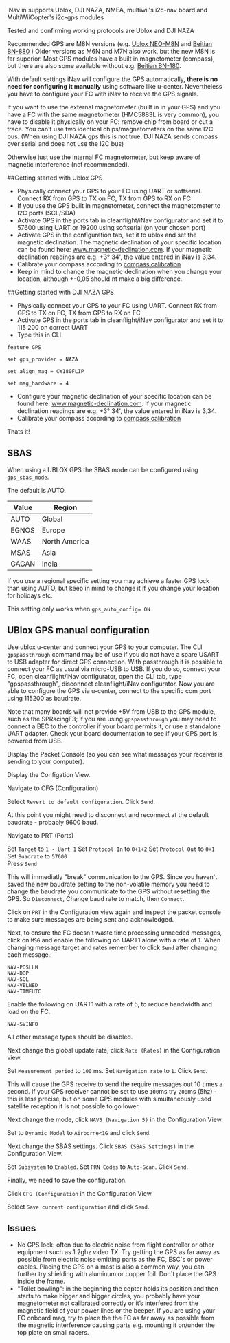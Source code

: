 iNav in supports Ublox, DJI NAZA, NMEA, multiwii's i2c-nav board and MultiWiiCopter's i2c-gps modules

Tested and confirming working protocols are Ublox and DJI NAZA


Recommended GPS are M8N versions (e.g. [Ublox NEO-M8N](http://www.banggood.com/Ublox-NEO-M8N-Flight-Controller-GPS-with-Protective-Shell-for-PIX-PX4-Pixhawk-p-1005394.html?p=ZL241728738232015106) and [Beitian BN-880](http://www.banggood.com/UBLOX-NEO-M8N-BN-880-Flight-Control-GPS-Module-Dual-Module-Compass-p-971082.html?p=ZL241728738232015106) )
Older versions as M6N and M7N also work, but the new M8N is far superior. Most GPS modules have a built in magnetometer (compass), but there are also some available without e.g. [Beitian BN-180](http://www.banggood.com/Beitian-BN-180-Flight-Control-GPS-Module-Dule-Module-without-Compass-p-1040322.html?p=ZL241728738232015106). 

With default settings iNav will configure the GPS automatically, **there is no need for configuring it manually** using software like u-center. Nevertheless you have to configure your FC with iNav to receive the GPS signals.

If you want to use the external magnetometer (built in in your GPS) and you have a FC with the same magnetometer (HMC5883L is very common), you have to disable it physically on your FC: remove chip from board or cut a trace. You can't use two identical chips/magnetometers on the same I2C bus. (When using DJI NAZA gps this is not true, DJI NAZA sends compass over serial and does not use the I2C bus)

Otherwise just use the internal FC magnetometer, but keep aware of magnetic interference (not recommended).

##Getting started with Ublox GPS
- Physically connect your GPS to your FC using UART or softserial. Connect RX from GPS to TX on FC, TX from GPS to RX on FC
- If you use the GPS built in magnetometer, connect the magnetometer to I2C ports (SCL/SDA)
- Activate GPS in the ports tab in cleanflight/iNav configurator and set it to 57600 using UART or 19200 using softserial (on your chosen port)
- Activate GPS in the configuration tab, set it to ublox and set the magnetic declination. The magnetic declination of your specific location can be found here: www.magnetic-declination.com. 
If your magnetic declination readings are e.g. +3° 34', the value entered in iNav is 3,34. 
- Calibrate your compass according to [compass calibration](https://github.com/iNavFlight/inav/wiki/4.-Sensor-calibration#compass-calibration)
- Keep in mind to change the magnetic declination when you change your location, although +-0,05 should´nt make a big difference.  

##Getting started with DJI NAZA GPS
- Physically connect your GPS to your FC using UART. Connect RX from GPS to TX on FC, TX from GPS to RX on FC
- Activate GPS in the ports tab in cleanflight/iNav configurator and set it to 115 200 on correct UART
- Type this in CLI

`feature GPS`

`set gps_provider = NAZA`

`set align_mag = CW180FLIP`

`set mag_hardware = 4`

- Configure your magnetic declination of your specific location can be found here: www.magnetic-declination.com. 
If your magnetic declination readings are e.g. +3° 34', the value entered in iNav is 3,34. 
- Calibrate your compass according to [compass calibration](https://github.com/iNavFlight/inav/wiki/4.-Sensor-calibration#compass-calibration)


Thats it!


## SBAS

When using a UBLOX GPS the SBAS mode can be configured using `gps_sbas_mode`.

The default is AUTO.

| Value    | Region        |
| -------- | ------------- |
| AUTO     | Global        |
| EGNOS    | Europe        |
| WAAS     | North America |
| MSAS     | Asia          |
| GAGAN    | India         |

If you use a regional specific setting you may achieve a faster GPS lock than using AUTO, but keep in mind to change it if you change your location for holidays etc.

This setting only works when `gps_auto_config= ON`

## UBlox GPS manual configuration

Use ublox u-center and connect your GPS to your computer.  The CLI `gpspassthrough` command may be of use if you do not have a spare USART to USB adapter for direct GPS connection. With passthrough it is possible to connect your FC as usual via micro-USB to USB. If you do so, connect your FC, open cleanflight/iNav configurator, open the CLI tab, type "gpspassthrough", disconnect cleanflight/iNav configurator. Now you are able to configure the GPS via u-center, connect to the specific com port using 115200 as baudrate.

Note that many boards will not provide +5V from USB to the GPS module, such as the SPRacingF3; if you are using `gpspassthrough` you may need to connect a BEC to the controller if your board permits it, or use a standalone UART adapter. Check your board documentation to see if your GPS port is powered from USB.

Display the Packet Console (so you can see what messages your receiver is sending to your computer).

Display the Configation View.

Navigate to CFG (Configuration)

Select `Revert to default configuration`.
Click `Send`.

At this point you might need to disconnect and reconnect at the default baudrate - probably 9600 baud.

Navigate to PRT (Ports)

Set `Target` to `1 - Uart 1`
Set `Protocol In` to `0+1+2`
Set `Protocol Out` to `0+1`
Set `Buadrate` to `57600`  
Press `Send`

This will immediatly "break" communication to the GPS. Since you haven't saved the new baudrate setting to the non-volatile memory you need to change the baudrate you communicate to the GPS without resetting the GPS. So `Disconnect`, Change baud rate to match, then `Connect`. 

Click on `PRT` in the Configuration view again and inspect the packet console to make sure messages are being sent and acknowledged.

Next, to ensure the FC doesn't waste time processing unneeded messages, click on `MSG` and enable the following on UART1 alone with a rate of 1. When changing message target and rates remember to click `Send` after changing each message.:

    NAV-POSLLH
    NAV-DOP
    NAV-SOL
    NAV-VELNED
    NAV-TIMEUTC

Enable the following on UART1 with a rate of 5, to reduce bandwidth and load on the FC.

    NAV-SVINFO

All other message types should be disabled.

Next change the global update rate, click `Rate (Rates)` in the Configuration view.

Set `Measurement period` to `100` ms.
Set `Navigation rate` to `1`.
Click `Send`.

This will cause the GPS receive to send the require messages out 10 times a second.  If your GPS receiver cannot be set to use `100`ms try `200`ms (5hz) - this is less precise, but on some GPS modules with simultaneously used satellite reception it is not possible to go lower.

Next change the mode, click `NAV5 (Navigation 5)` in the Configuration View.

Set to `Dynamic Model` to `Airborne<1G` and click `Send`.

Next change the SBAS settings.  Click `SBAS (SBAS Settings)` in the Configuration View.

Set `Subsystem` to `Enabled`.
Set `PRN Codes` to `Auto-Scan`.
Click `Send`.

Finally, we need to save the configuration.

Click `CFG (Configuration` in the Configuration View.

Select `Save current configuration` and click `Send`.

## Issues
- No GPS lock: often due to electric noise from flight controller or other equipment such as 1.2ghz video TX. Try getting the GPS as far away as possible from electric noise emitting parts as the FC, ESC´s or power cables. Placing the GPS on a mast is also a common way, you can further try shielding with aluminum or copper foil. Don´t place the GPS inside the frame.
- "Toilet bowling": in the beginning the copter holds its position and then starts to make bigger and bigger circles, you probably have your magnetometer not calibrated correctly or it’s interfered from the magnetic field of your power lines or the beeper.
If you are using your FC onboard mag, try to place the the FC as far away as possible from the magnetic interference causing parts e.g. mounting it on/under the top plate on small racers.